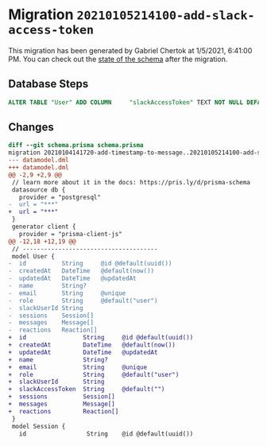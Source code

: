 # Migration `20210105214100-add-slack-access-token`

This migration has been generated by Gabriel Chertok at 1/5/2021, 6:41:00 PM.
You can check out the [state of the schema](./schema.prisma) after the migration.

## Database Steps

```sql
ALTER TABLE "User" ADD COLUMN     "slackAccessToken" TEXT NOT NULL DEFAULT E''
```

## Changes

```diff
diff --git schema.prisma schema.prisma
migration 20210104141720-add-timestamp-to-message..20210105214100-add-slack-access-token
--- datamodel.dml
+++ datamodel.dml
@@ -2,9 +2,9 @@
 // learn more about it in the docs: https://pris.ly/d/prisma-schema
 datasource db {
   provider = "postgresql"
-  url = "***"
+  url = "***"
 }
 generator client {
   provider = "prisma-client-js"
@@ -12,18 +12,19 @@
 // --------------------------------------
 model User {
-  id          String     @id @default(uuid())
-  createdAt   DateTime   @default(now())
-  updatedAt   DateTime   @updatedAt
-  name        String?
-  email       String     @unique
-  role        String     @default("user")
-  slackUserId String
-  sessions    Session[]
-  messages    Message[]
-  reactions   Reaction[]
+  id                String     @id @default(uuid())
+  createdAt         DateTime   @default(now())
+  updatedAt         DateTime   @updatedAt
+  name              String?
+  email             String     @unique
+  role              String     @default("user")
+  slackUserId       String
+  slackAccessToken  String     @default("")
+  sessions          Session[]
+  messages          Message[]
+  reactions         Reaction[]
 }
 model Session {
   id                 String    @id @default(uuid())
```


